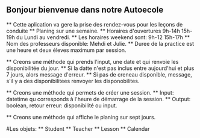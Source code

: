 ## Bonjour bienvenue dans notre Autoecole
** Cette aplication va gere la prise des rendez-vous pour les leçons de conduite
** Planing sur une semaine.
** Horaires d'ouvertures 9h-14h 15h-19h du Lundi au vendredi.
** Les horaires weekend sont: 9h-12 15h-17h 
** Nom des professeurs disponible: Mehdi et Julie.
** Duree de la practice est une heure et deux éleves maximum par session.

** Creons une méthode qui prends l'input, une date et qui renvoie les disponibilitée du jour.
** Si la datte n'est pas inclus entre aujourd'hui et plus 7 jours, alors message d'erreur.
** Si pas de creneau disponible, message, s'il y a des disponibilitees renvoyer les disponobilites.

** Creons une méthode qui permets de créer une session. 
** Input: datetime qu corresponds à l'heure de démarrage de la session.
** Output: boolean, retour erreur: disponibilité ou input. 

** Creons une méthode qui affiche le planing sur sept jours.   

#Les objets:
** Student
** Teacher
** Lesson
** Calendar
